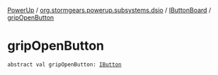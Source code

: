 [PowerUp](../../index.md) / [org.stormgears.powerup.subsystems.dsio](../index.md) / [IButtonBoard](index.md) / [gripOpenButton](./grip-open-button.md)

# gripOpenButton

`abstract val gripOpenButton: `[`IButton`](../../org.stormgears.utils.dsio/-i-button/index.md)